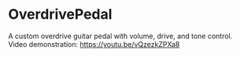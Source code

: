 # OverdrivePedal
A custom overdrive guitar pedal with volume, drive, and tone control.\
Video demonstration: https://youtu.be/vQzezkZPXa8
